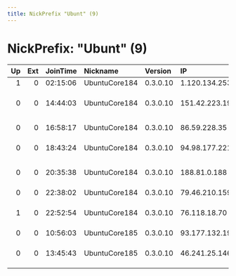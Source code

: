 ```yaml
---
title: NickPrefix "Ubunt" (9)
---
```


# NickPrefix: "Ubunt" (9)

|   Up |   Ext | JoinTime   | Nickname      | Version   | IP             | AS                                       | CC   |   ORp |   Dirp | OS    | Contact   |   eFamMembers |
|-----:|------:|:-----------|:--------------|:----------|:---------------|:-----------------------------------------|:-----|------:|-------:|:------|:----------|--------------:|
|    1 |     0 | 02:15:06   | UbuntuCore184 | 0.3.0.10  | 1.120.134.253  | Telstra Pty Ltd                          | au   | 39175 |      0 | Linux | None      |             1 |
|    0 |     0 | 14:44:03   | UbuntuCore184 | 0.3.0.10  | 151.42.223.19  | Wind Telecomunicazioni SpA               | it   | 39261 |      0 | Linux | None      |             1 |
|    0 |     0 | 16:58:17   | UbuntuCore184 | 0.3.0.10  | 86.59.228.35   | Magyar Telekom plc.                      | hu   | 38711 |      0 | Linux | None      |             1 |
|    0 |     0 | 18:43:24   | UbuntuCore184 | 0.3.0.10  | 94.98.177.221  | Saudi Telecom Company JSC                | sa   | 37009 |      0 | Linux | None      |             1 |
|    0 |     0 | 20:35:38   | UbuntuCore184 | 0.3.0.10  | 188.81.0.188   | Servicos De Comunicacoes E Multimedia S. | pt   | 33593 |      0 | Linux | None      |             1 |
|    0 |     0 | 22:38:02   | UbuntuCore184 | 0.3.0.10  | 79.46.210.159  | Telecom Italia                           | it   | 42537 |      0 | Linux | None      |             1 |
|    1 |     0 | 22:52:54   | UbuntuCore184 | 0.3.0.10  | 76.118.18.70   | Comcast Cable Communications, LLC        | us   | 44278 |      0 | Linux | None      |             1 |
|    0 |     0 | 10:56:03   | UbuntuCore185 | 0.3.0.10  | 93.177.132.191 | Magticom Ltd.                            | ge   | 44215 |      0 | Linux | None      |             1 |
|    0 |     0 | 13:45:43   | UbuntuCore185 | 0.3.0.10  | 46.241.25.146  | JSC Zap-Sib TransTeleCom, Novosibirsk    | ru   | 40582 |      0 | Linux | None      |             1 |
